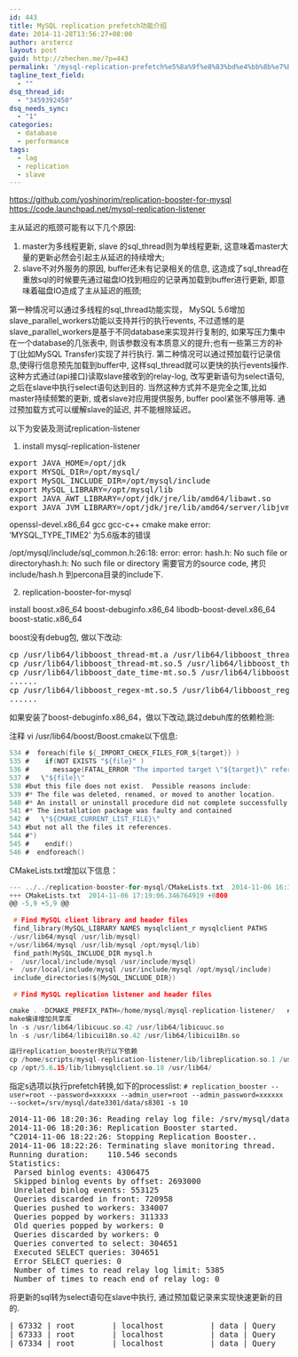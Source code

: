 ```yaml
---
id: 443
title: MySQL replication prefetch功能介绍
date: 2014-11-28T13:56:27+08:00
author: arstercz
layout: post
guid: http://zhechen.me/?p=443
permalink: '/mysql-replication-prefetch%e5%8a%9f%e8%83%bd%e4%bb%8b%e7%bb%8d/'
tagline_text_field:
  - ""
dsq_thread_id:
  - "3459392450"
dsq_needs_sync:
  - "1"
categories:
  - database
  - performance
tags:
  - lag
  - replication
  - slave
---
```

<a href="https://github.com/yoshinorim/replication-booster-for-mysql">https://github.com/yoshinorim/replication-booster-for-mysql</a>
<a href="https://code.launchpad.net/mysql-replication-listener">https://code.launchpad.net/mysql-replication-listener</a>

主从延迟的瓶颈可能有以下几个原因:
1. master为多线程更新, slave 的sql_thread则为单线程更新, 这意味着master大量的更新必然会引起主从延迟的持续增大;
2. slave不对外服务的原因, buffer还未有记录相关的信息, 这造成了sql_thread在重放sql的时候要先通过磁盘IO找到相应的记录再加载到buffer进行更新, 即意味着磁盘IO造成了主从延迟的瓶颈;
<!--more-->



第一种情况可以通过多线程的sql_thread功能实现， MySQL 5.6增加slave_parallel_workers功能以支持并行的执行events, 不过遗憾的是slave_parallel_workers是基于不同database来实现并行复制的, 如果写压力集中在一个database的几张表中, 则该参数没有本质意义的提升;也有一些第三方的补丁(比如MySQL Transfer)实现了并行执行.
第二种情况可以通过预加载行记录信息,使得行信息预先加载到buffer中, 这样sql_thread就可以更快的执行events操作. 这种方式通过(api接口)读取slave接收到的relay-log, 改写更新语句为select语句,之后在slave中执行select语句达到目的. 当然这种方式并不是完全之策,比如master持续频繁的更新, 或者slave对应用提供服务, buffer pool紧张不够用等. 通过预加载方式可以缓解slave的延迟, 并不能根除延迟。

以下为安装及测试replication-listener
1. install mysql-replication-listener

<pre>
export JAVA_HOME=/opt/jdk
export MYSQL_DIR=/opt/mysql/
export MySQL_INCLUDE_DIR=/opt/mysql/include
export MySQL_LIBRARY=/opt/mysql/lib
export JAVA_AWT_LIBRARY=/opt/jdk/jre/lib/amd64/libawt.so
export JAVA_JVM_LIBRARY=/opt/jdk/jre/lib/amd64/server/libjvm.so
</pre>

openssl-devel.x86_64  gcc   gcc-c++   cmake make
error: ‘MYSQL_TYPE_TIME2’ 为5.6版本的错误

/opt/mysql/include/sql_common.h:26:18:  error: error: hash.h: No such file or directoryhash.h: No such file or directory
需要官方的source code,  拷贝include/hash.h 到percona目录的include下.

2. replication-booster-for-mysql

install boost.x86_64 boost-debuginfo.x86_64 libodb-boost-devel.x86_64 boost-static.x86_64

boost没有debug包, 做以下改动:
<pre>
cp /usr/lib64/libboost_thread-mt.a /usr/lib64/libboost_thread-mt-d.a
cp /usr/lib64/libboost_thread-mt.so.5 /usr/lib64/libboost_thread-mt-d.so.5
cp /usr/lib64/libboost_date_time-mt.so.5 /usr/lib64/libboost_date_time-mt-d.so.5
......
cp /usr/lib64/libboost_regex-mt.so.5 /usr/lib64/libboost_regex-mt-d.so.5
......
</pre>
如果安装了boost-debuginfo.x86_64，做以下改动,跳过debuh库的依赖检测:

注释 vi /usr/lib64/boost/Boost.cmake以下信息:
```c
534 #  foreach(file ${_IMPORT_CHECK_FILES_FOR_${target}} )
535 #    if(NOT EXISTS "${file}" )
536 #      message(FATAL_ERROR "The imported target \"${target}\" references the file
537 #   \"${file}\"
538 #but this file does not exist.  Possible reasons include:
539 #* The file was deleted, renamed, or moved to another location.
540 #* An install or uninstall procedure did not complete successfully.
541 #* The installation package was faulty and contained
542 #   \"${CMAKE_CURRENT_LIST_FILE}\"
543 #but not all the files it references.
544 #")
545 #    endif()
546 #  endforeach()
```

CMakeLists.txt增加以下信息：
```c
--- ../../replication-booster-for-mysql/CMakeLists.txt	2014-11-06 16:32:01.466160057 +0800
+++ CMakeLists.txt	2014-11-06 17:19:06.346764919 +0800
@@ -5,9 +5,9 @@
 
 # Find MySQL client library and header files
 find_library(MySQL_LIBRARY NAMES mysqlclient_r mysqlclient PATHS
-/usr/lib64/mysql /usr/lib/mysql)
+/usr/lib64/mysql /usr/lib/mysql /opt/mysql/lib)
 find_path(MySQL_INCLUDE_DIR mysql.h
-  /usr/local/include/mysql /usr/include/mysql)
+  /usr/local/include/mysql /usr/include/mysql /opt/mysql/include)
 include_directories(${MySQL_INCLUDE_DIR})
 
 # Find MySQL replication listener and header files

cmake . -DCMAKE_PREFIX_PATH=/home/mysql/mysql-replication-listener/   #指定replication listener的路径
make编译增加共享库
ln -s /usr/lib64/libicuuc.so.42 /usr/lib64/libicuuc.so
ln -s /usr/lib64/libicui18n.so.42 /usr/lib64/libicui18n.so

运行replication_booster执行以下依赖
cp /home/scripts/mysql-replication-listener/lib/libreplication.so.1 /usr/lib64/
cp /opt/5.6.15/lib/libmysqlclient.so.18 /usr/lib64/
```

指定s选项以执行prefetch转换,如下的processlist:
`# replication_booster --user=root --password=xxxxxx --admin_user=root --admin_password=xxxxxx --socket=/srv/mysql/date3301/data/s8301 -s 10`

<pre>
2014-11-06 18:20:36: Reading relay log file: /srv/mysql/data3301/data/relay-bin.000877 from relay log pos: 173556941
2014-11-06 18:20:36: Replication Booster started.
^C2014-11-06 18:22:26: Stopping Replication Booster..
2014-11-06 18:22:26: Terminating slave monitoring thread.
Running duration:    110.546 seconds
Statistics:
 Parsed binlog events: 4306475
 Skipped binlog events by offset: 2693000
 Unrelated binlog events: 553125
 Queries discarded in front: 720958
 Queries pushed to workers: 334007
 Queries popped by workers: 311333
 Old queries popped by workers: 0
 Queries discarded by workers: 0
 Queries converted to select: 304651
 Executed SELECT queries: 304651
 Error SELECT queries: 0
 Number of times to read relay log limit: 5385
 Number of times to reach end of relay log: 0
</pre>

将更新的sql转为select语句在slave中执行, 通过预加载记录来实现快速更新的目的. 
<pre>
| 67332 | root        | localhost          | data | Query   |     0 | preparing                        | select isnull(coalesce( old_vendorid='7218B947-F03D-4897-92B4-C0A0A57A7B8A', mac='1b0f3abf7bb874a828b1854291f268fb48f31eb5', update_time = now())) from login  user_id = 11111                       |         0 |             0 |         1 |
| 67333 | root        | localhost          | data | Query   |     0 | init                             | select isnull(coalesce( old_vendorid='71B3F8D0-BEB2-4C52-940D-954379996CA6', mac='7b97cc6b16c31565b0377ba2d1c58ececf7cc8f1', update_time = now())) from login  where  user_id = 11111111        |         0 |             0 |         1 |
| 67334 | root        | localhost          | data | Query   |     0 | statistics                       | select isnull(coalesce( charge_status = 1, charge_time = now())) from order_char where  id = 1111111
</pre>
